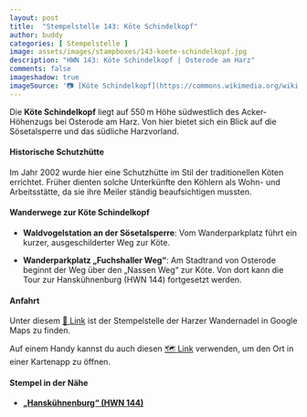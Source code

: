```yaml
---
layout: post
title:  "Stempelstelle 143: Köte Schindelkopf"
author: buddy
categories: [ Stempelstelle ]
image: assets/images/stampboxes/143-koete-schindelkopf.jpg
description: "HWN 143: Köte Schindelkopf | Osterode am Harz"
comments: false
imageshadow: true
imageSource: '📷 [Köte Schindelkopf](https://commons.wikimedia.org/wiki/File:K%C3%B6te_Schindelkopf.jpg) von <a href="//commons.wikimedia.org/wiki/User:B.Thomas95" title="User:B.Thomas95">Thomas Binder</a> unter Lizenz [CC BY-SA 4.0](https://creativecommons.org/licenses/by-sa/4.0)'
---
```


Die **Köte Schindelkopf** liegt auf 550 m Höhe südwestlich des Acker-Höhenzugs bei Osterode am Harz. Von hier bietet sich ein Blick auf die Sösetalsperre und das südliche Harzvorland. 

#### Historische Schutzhütte

Im Jahr 2002 wurde hier eine Schutzhütte im Stil der traditionellen Köten errichtet. Früher dienten solche Unterkünfte den Köhlern als Wohn- und Arbeitsstätte, da sie ihre Meiler ständig beaufsichtigen mussten. 

#### Wanderwege zur Köte Schindelkopf

- **Waldvogelstation an der Sösetalsperre**: Vom Wanderparkplatz führt ein kurzer, ausgeschilderter Weg zur Köte. 

- **Wanderparkplatz „Fuchshaller Weg“**: Am Stadtrand von Osterode beginnt der Weg über den „Nassen Weg“ zur Köte. Von dort kann die Tour zur Hanskühnenburg (HWN 144) fortgesetzt werden. 

#### Anfahrt

Unter diesem [📍 Link](https://www.google.com/maps/dir/?api=1&origin=&destination=51.72322%2C%2010.33626) ist der Stempelstelle der Harzer Wandernadel in Google Maps zu finden.

<div class="android-only">
  Auf einem Handy kannst du auch diesen 
  <a href="geo:51.72322,10.33626">🗺️ Link</a> 
  verwenden, um den Ort in einer Kartenapp zu öffnen.
  <p></p>
</div>

#### Stempel in der Nähe

- [**„Hanskühnenburg“ (HWN 144)**](/stempelstelle-144-hanskuehnenburg)
